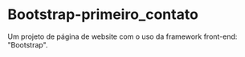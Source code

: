 # Bootstrap-primeiro_contato
Um projeto de página de website com o uso da framework front-end: "Bootstrap".
